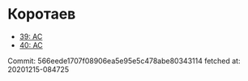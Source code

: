 # Коротаев
- [39: AC](39.md)
- [40: AC](40.md)

Commit: 566eede1707f08906ea5e95e5c478abe80343114
 fetched at: 20201215-084725

